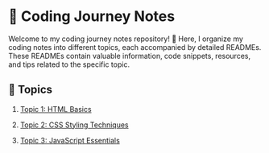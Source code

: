 # :notebook: Coding Journey Notes

Welcome to my coding journey notes repository! 🚀 Here, I organize my coding notes into different topics, each accompanied by detailed READMEs. These READMEs contain valuable information, code snippets, resources, and tips related to the specific topic.


## :open_book: Topics

1. [Topic 1: HTML Basics](./html/README.md)
   <!-- - Overview of HTML fundamentals.
   - Code snippets for common HTML elements.
   - Useful resources for further learning. -->

2. [Topic 2: CSS Styling Techniques](./css/README.md)
   <!-- - Techniques for styling web pages using CSS.
   - Examples of CSS properties and their applications.
   - Recommended resources for mastering CSS. -->

3. [Topic 3: JavaScript Essentials](./javascript/README.md)
   <!-- - Core concepts of JavaScript programming.
   - Code snippets illustrating JavaScript fundamentals.
   - Handy tips for effective JavaScript coding. -->
